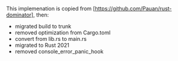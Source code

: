 This implemenation is copied from [https://github.com/Pauan/rust-dominator], then:
* migrated build to trunk
* removed optimization from Cargo.toml
* convert from lib.rs to main.rs
* migrated to Rust 2021
* removed console_error_panic_hook

